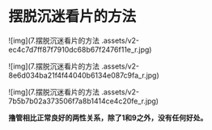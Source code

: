 # 摆脱沉迷看片的方法 

![img](7.摆脱沉迷看片的方法 .assets/v2-ec4c7d7ff87f7910dc68b67f2476f11e_r.jpg) 

![img](7.摆脱沉迷看片的方法 .assets/v2-8e6d034ba21f4f44040b6134e087c9fa_r.jpg) 

![img](7.摆脱沉迷看片的方法 .assets/v2-7b5b7b02a373506f7a8b1414ce4c20fe_r.jpg)



​	**撸管相比正常良好的两性关系，除了1和9之外，没有任何好处。**


